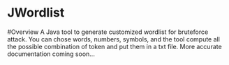 # JWordlist

#Overview
A Java tool to generate customized wordlist for bruteforce attack. You can chose words, numbers, symbols, and the tool compute all the possible combination of token and put them in a txt file.
More accurate documentation coming soon...

